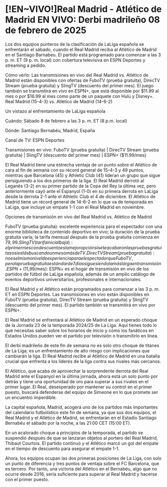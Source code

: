# [!EN~VIVO!]Real Madrid - Atlético de Madrid EN VIVO: Derbi madrileño 08 de febrero de 2025

Los dos equipos punteros de la clasificación de LaLiga española se enfrentarán el sábado, cuando el Real Madrid reciba al Atlético de Madrid en el Santiago Barnabeu. El partido está programado para comenzar a las 3 p. m. ET (9 p. m. local) con cobertura televisiva en ESPN Deportes y streaming a pedido.

Cómo verlo: Las transmisiones en vivo del Real Madrid vs. Atlético de Madrid están disponibles con ofertas de FuboTV (prueba gratuita), DirecTV Stream (prueba gratuita) y SlingTV (descuento del primer mes).
El juego también se transmitirá en vivo en ESPN+, que está disponible por $11.99 al mes o por $16.99 al mes como parte de un paquete con Hulu y Disney+.
Real Madrid (15-4-3) vs. Atlético de Madrid (14-6-2)

Un vistazo al enfrentamiento de LaLiga española

Cuándo: Sábado 8 de febrero a las 3 p. m. ET (8 p.m. local)

Dónde: Santiago Bernabéu, Madrid, España

Canal de TV: ESPN Deportes

Transmisiones en vivo: FuboTV (prueba gratuita) | DirecTV Stream (prueba gratuita) | SlingTV (descuento del primer mes) | ESPN+ ($11.99/mes)

El Real Madrid tiene una estrecha ventaja de un punto sobre el Atlético de cara al fin de semana con su récord general de 15-4-3 y 49 puntos, mientras que Barcelona (45) y Athletic Club (41) lideran un grupo que sigue persiguiendo a los dos primeros de la liga. El Real Madrid derrotó al Leganés (3-2) en su primer partido de la Copa del Rey la última vez, pero anteriormente cayó ante el Espanyol (1-0) en su primera derrota en LaLiga desde la derrota 2-1 ante el Athletic Club el 4 de diciembre. El Atlético de Madrid tiene un récord general de 14-6-2 en lo que va de temporada en LaLiga, que incluye un empate 1-1 con el Real Madrid en noviembre.

Opciones de transmisión en vivo del Real Madrid vs. Atlético de Madrid

FuboTV (prueba gratuita): excelente experiencia para el espectador con una enorme biblioteca de contenido deportivo en vivo; la duración de la prueba gratuita varía; la tarifa mensual después de la prueba gratuita comienza en $79,99.
SlingTV (tarifa inicial baja): el primer mes con descuento es la mejor opción si se te acabaron las pruebas gratuitas o si estás buscando un mes o más de TV.
DirecTV Stream (prueba gratuita): no es el mismo nivel de experiencia para el espectador que FuboTV, pero la prueba gratuita estándar de 7 días sigue siendo la más larga en transmisión.
ESPN+ ($11,99/mes): ESPN+ es el hogar de transmisión en vivo de los partidos de fútbol de LaLiga española, además de un amplio catálogo de eventos deportivos universitarios, profesionales e internacionales.

El Real Madrid y el Atlético están programados para comenzar a las 3 p. m. ET en ESPN Deportes. Las transmisiones en vivo están disponibles en FuboTV (prueba gratuita), DirecTV Stream (prueba gratuita) y SlingTV (descuento del primer mes). El partido también se transmitirá en vivo por ESPN+.

El Real Madrid se enfrentará al Atlético de Madrid en un esperado choque de la Jornada 23 de la temporada 2024/25 de La Liga. Aquí tienes todo lo que necesitas saber sobre los horarios de inicio y cómo los fanáticos en Estados Unidos pueden ver el partido por televisión o transmitirlo en línea.

El derbi madrileño de este fin de semana no es solo otro choque de titanes de La Liga; es un enfrentamiento de alto riesgo con implicaciones que cambiarán la liga. El Real Madrid recibe al Atlético de Madrid en una batalla crucial que enfrenta a los líderes de la liga contra sus rivales más cercanos.

El Atlético, que acaba de aprovechar la sorprendente derrota del Real Madrid ante el Espanyol en la última jornada, ahora está un solo punto por detrás y tiene una oportunidad de oro para superar a sus rivales en el primer lugar. El Real, desesperado por mantener su control en el primer puesto, buscará defenderse del equipo de Simeone en lo que promete ser un encuentro imperdible.

La capital española, Madrid, acogerá uno de los partidos más importantes del calendario futbolístico este fin de semana, ya que sus dos equipos, el Real Madrid y el Atlético de Madrid, se enfrentarán en el Estadio Santiago Bernabéu el sábado por la noche, a las 21:00 CET (15:00 ET).

En un acalorado choque a principios de la temporada, el partido se suspendió después de que se lanzaran objetos al portero del Real Madrid, Thibaut Courtois. El partido continuó y el Atlético marcó un gol del empate en el tiempo de descuento para asegurar el empate 1-1.

Ahora, los equipos ocupan las dos primeras posiciones de La Liga, con solo un punto de diferencia y tres puntos de ventaja sobre el FC Barcelona, ​​que es tercero. Por tanto, una victoria del Atlético en el Bernabéu, algo que no ocurre desde 2016, sería suficiente para superar al Real Madrid y hacerse con el primer puesto.
